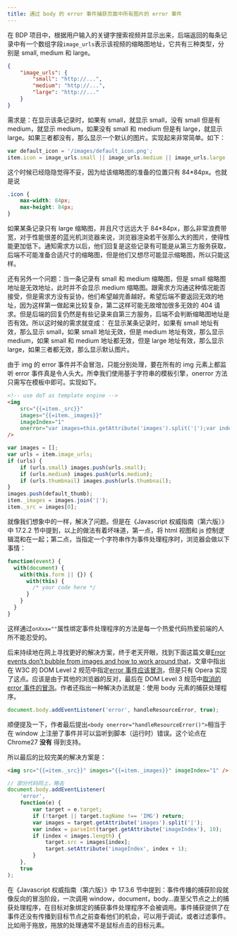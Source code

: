 ```yaml
---
title: 通过 body 的 error 事件捕获页面中所有图片的 error 事件
---
```


在 BDP 项目中，根据用户输入的关键字搜索视频并显示出来，后端返回的每条记录中有一个数组字段`image_urls`表示该视频的缩略图地址，它共有三种类型，分别是 small, medium 和 large。

```json
{
    "image_urls": {
        "small": "http://...",
        "medium": "http://...",
        "large": "http://..."
    }
}
```

需求是：在显示该条记录时，如果有 small，就显示 small，没有 small 但是有 medium，就显示 medium，如果没有 small 和 medium 但是有 large，就显示 large。如果三者都没有，那么显示一个默认的图片。实现起来非常简单。如下：

```js
var default_icon = '/images/default_icon.png';
item.icon = image_urls.small || image_urls.medium || image_urls.large || default_icon;
```

这个时候已经隐隐觉得不妥，因为给该缩略图的准备的位置只有 84\*84px。也就是说

```css
.icon {
    max-width: 84px;
    max-height: 84px;
}
```

如果某条记录只有 large 缩略图，并且尺寸远远大于 84\*84px，那么非常浪费带宽，对于性能很差的蓝光机浏览器来说，浏览器渲染若干张那么大的图片，使得性能更加低下。通知需求方以后，他们回复是这些记录有可能是从第三方服务获取，后端不可能准备合适尺寸的缩略图，但是他们又想尽可能显示缩略图，所以只能这样。

还有另外一个问题：当一条记录有 small 和 medium 缩略图，但是 small 缩略图地址是无效地址，此时并不会显示 medium 缩略图。跟需求方沟通这种情况能否接受，但是需求方没有妥协，他们希望越完善越好。希望后端不要返回无效的地址，因为这样第一做起来比较复杂，第二这样可能无故增加很多无效的 404 请求。但是后端的回复仍然是有些记录来自第三方服务，后端不会判断缩略图地址是否有效。所以这时候的需求就变成：
在显示某条记录时，如果有 small 地址有效，那么显示 small，如果 small 地址无效，但是 medium 地址有效，那么显示 medium，如果 small 和 medium 地址都无效，但是 large 地址有效，那么显示 large，如果三者都无效，那么显示默认图片。

由于 img 的 error 事件并不会冒泡，只能分别处理，要在所有的 img 元素上都监听 error 事件真是令人头大。所幸我们使用基于字符串的模板引擎，onerror 方法只需写在模板中即可。实现如下。

```html
<!-- use doT as template engine -->
<img
    src="{{=item._src}}"
    images="{{=item._images}}"
    imageIndex="1"
    onerror="var images=this.getAttribute('images').split('|');var index=parseInt(this.getAttribute('imageIndex'),10);if(index<images.length){this.src=images[index];this.setAttribute('imageIndex', index+1)}"
/>
```

```js
var images = [];
var urls = item.image_urls;
if (urls) {
    if (urls.small) images.push(urls.small);
    if (urls.medium) images.push(urls.medium);
    if (urls.thumbnail) images.push(urls.thumbnail);
}
images.push(default_thumb);
item._images = images.join('|');
item._src = images[0];
```

就像我们想象中的一样，解决了问题。但是在《Javascript 权威指南（第六版）》中 17.2.2 节中提到，以上的做法有着坏味道，第一点，将 html 视图和 js 控制逻辑混和在一起；第二点，当指定一个字符串作为事件处理程序时，浏览器会做以下事情：

```js
function(event) {
  with(document) {
    with(this.form || {}) {
      with(this) {
        /* your code here */
      }
    }
  }
}
```

这样通过`onXxx=""`属性绑定事件处理程序的方法是每一个热爱代码热爱前端的人所不能忍受的。

后来持续地在网上寻找更好的解决方案，终于老天开眼，找到下面这篇文章[Error events don’t bubble from images and how to work around that](http://m.cg/post/30934181934/error-events-dont-bubble-from-images-and-how-to-work)，文章中指出在 W3C 的 DOM Level 2 规范中指定[error 事件应该冒泡](http://www.w3.org/TR/DOM-Level-2-Events/events.html#Events-eventgroupings-htmlevents)，但是只有 Opera 实现了这点。应该是由于其他的浏览器的反对，最后在 DOM Level 3 规范中[取消的 error 事件的冒泡](http://www.w3.org/TR/DOM-Level-3-Events/#event-type-error)。作者还指出一种解决办法就是：使用 body 元素的捕获处理程序。

```js
document.body.addEventListener('error', handleResourceError, true);
```

顺便提及一下，作者最后提出`<body onerror="handleResourceError()">`相当于在 window 上注册了事件并可以监听到脚本（运行时）错误。这个论点在 Chrome27 **没有** 得到支持。

所以最后的比较完美的解决方案是：

```html
<img src="{{=item._src}}" images="{{=item._images}}" imageIndex="1" />
```

```js
// 部分代码同上，略去
document.body.addEventListener(
    'error',
    function(e) {
        var target = e.target;
        if (!target || target.tagName !== 'IMG') return;
        var images = target.getAttribute('images').split('|');
        var index = parseInt(target.getAttribute('imageIndex'), 10);
        if (index < images.length) {
            target.src = images[index];
            target.setAttribute('imageIndex', index + 1);
        }
    },
    true
);
```

在《Javascript 权威指南（第六版）》中 17.3.6 节中提到：事件传播的捕获阶段就像反向的冒泡阶段，一次调用 window，document，body...直至父节点之上的捕获处理程序，在目标对象绑定的捕获事件处理程序不会被调用。事件捕获提供了在事件还没有传播到目标节点之前查看他们的机会，可以用于调试，或者过滤事件。比如用于拖放，拖放的处理通常不是鼠标点击的目标元素。
